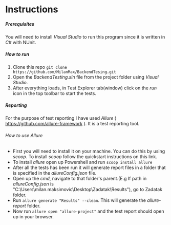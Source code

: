 # Instructions

##### Prerequisites
You will need to install *Visual Studio* to run this program since it is written in *C#* with NUnit.

##### How to run

1. Clone this repo `git clone https://github.com/MilanMax/BackendTesing.git`
2. Open the *BackendTesting.sln* file from the project folder using *Visual Studio*.
3. After everything loads, in Test Explorer tab(window) click on the *run* icon in the top toolbar to start the tests.

##### Reporting

For the purpose of test reporting I have used *Allure* ( https://github.com/allure-framework ).
It is a test reporting tool.

###### How to use Allure

- First you will need to install it on your machine. You can do this by using *scoop*. To install *scoop* follow the quickstart instructions on this link.
- To install *allure* open up Powershell and run `scoop install allure`
- After all the tests has been run it will generate report files in a folder that is specified in the *allureConfig.json* file.
- Open up the *cmd*, navigate to that folder's parent.(E.g If path in *allureConfig.json*  is "C:\\Users\\milan.maksimovic\\Desktop\\Zadatak\\Results"), go to Zadatak folder.
- Run `allure generate "Results" --clean`. This will generate the *allure-report* folder.
- Now run `allure open "allure-project"` and the test report should open up in your browser.
